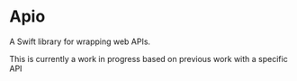 # Apio
A Swift library for wrapping web APIs.

This is currently a work in progress based on previous work with a specific API

